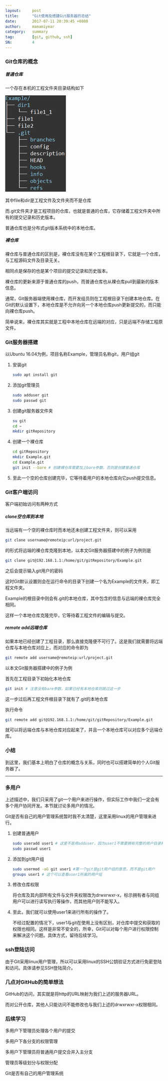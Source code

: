 ```yaml
---
layout: 	post
title:  	"Git使用及搭建Git服务器的总结"
date:   	2017-07-11 20:39:45 +0800
author:     mamamiyear
category:   summary
tag:		[git, github, ssh]
SN:         4
---
```


### Git仓库的概念

#####  普通仓库

一个存在本机的工程文件夹目录结构如下

![工程目录结构](/assets/4-program-structure.png)

其中file和dir是工程文件及文件夹而不是仓库

而.git文件夹才是工程项目的仓库，也就是普通的仓库，它存储着工程文件夹中所有的提交记录和历史版本。

普通仓库也是分布式git版本系统中的本地仓库。

##### 裸仓库

裸仓库与普通仓库的区别是，裸仓库没有在某个工程根目录下，它就是一个仓库，与工程源码文件及目录无关。

相同点是保存的也是某个项目的提交记录和历史版本。

裸仓库的更新来源于普通仓库的push，而普通仓库也从裸仓库pull到最新的版本信息。

通常，Git服务器端使用裸仓库，而开发组员则在工程根目录下创建本地仓库。在Git的默认设置下，本地仓库是不允许向另一个本地仓库push更新提交的，而只能向裸仓库push。

简单说来，裸仓库其实就是工程中本地仓库在远端的对应，只是远端不存储工程原文件。



### Git服务器搭建

以Ubuntu 16.04为例，项目名称Example，管理员名称git，用户组git

1. 安装git

   ```sh
   sudo apt install git
   ```

2. 添加git管理员

   ```sh
   sudo adduser git
   sudo passwd git
   ```

3. 创建git服务器文件夹

   ```sh
   su git
   cd ~
   mkdir gitRepository
   ```

4. 创建一个裸仓库

   ```sh
   cd gitRepository
   mkdir Example.git
   cd Example.git
   git init --bare # 创建裸仓库需要加上bare参数，否则是创建普通仓库
   ```

5. 至此一个空的仓库创建完毕，它等待着用户的本地仓库向它push提交信息。



### Git客户端访问

客户端初始访问有两种方式

##### clone空仓库到本地

当远端有一个空的裸仓库时而本地还未创建工程文件夹，则可以采用

```sh
git clone username@remoteip:url/project.git
```

的形式将远端的裸仓库克隆到本地，以本文Git服务器搭建中的例子为例则是

```sh
git clone git@192.168.1.1:/home/git/gitRepository/Example.git
```

之后会提示输入git用户的密码

这时Git默认设置则会在运行命令的目录下创建一个名为Example的文件夹，即工程文件夹。

Example的根目录中则会有.git的本地仓库，其中包含的信息与远端的裸仓库完全相同。

这样一个本地仓库克隆完毕，它等待着工程文件的编辑与提交。

##### remote add远端仓库

如果本地已经创建了工程目录，那么直接克隆便不可行了。这是我们就需要将远端仓库与本地仓库对应上，而对应的命令即为

```sh
git remote add username@remoteip:url/project.git
```

以本文Git服务器搭建中的例子为例

首先在工程目录下初始化本地仓库

```sh
git init # 注意没有bare参数，如果已经有本地仓库则跳过这一步
```

这一步过后再工程文件根目录下就有了.git的本地仓库

执行命令

```sh
git remote add git@192.168.1.1:/home/git/gitRepository/Example.git
```

就可以将远端仓库与本地仓库对应起来了，并且一个本地仓库可以对应多个远端仓库。



### 小结

到这里，我们基本上明白了仓库的概念与关系，同时也可以搭建简单的个人Git服务器了。 

---



### 多用户

上述描述中，我们只采用了git一个用户来进行操作，但实际工作中我们一定会有多个用户协同开发。本节就讨论多用户的情况。

Git是否有自己的用户管理系统暂时我不太清楚，这里采用linux的用户管理来进行。

1. 创建普通用户

   ```sh
   sudo useradd user1 # 这里不是用adduser，因为user1不需要拥有完整的用户目录和信息，它只是git的用户
   sudo passwd user1
   ```

2. 添加到git用户组

   ```sh
   sudo usermod -aG git user1 #第一个git是git用户组的意思，而不是git用户
   groups user1 # 这个可以查看user1所属的用户组
   ```

3. 修改仓库权限

   将仓库及其内部所有文件与文件夹权限改为drwxrwxr-x，标示拥有者与同组用户可以进行读写执行等操作，而其他用户则不能写入。

4. 至此，我们就可以使用user1来进行所有的操作了。

   不经过配置的情况下，user1与git在使用上没有区别，对仓库中提交和获取的权限也相同。这样是非常不安全的，所幸，Git可以对每个用户进行权限控制来解决这个问题。具体方式，留待后续学习。



### ssh登陆访问

由于Git采用linux用户管理，所以可以采用linux的SSH公钥验证方式进行免密登陆和访问。具体请参见SSH登陆简介。



### 几点对GitHub的简单想法

GitHub的访问，其实就是将http的URL映射为我们上述的服务器URL。

而对公开仓库，其他人只能访问不能修改也与我们上述的drwxrwxr-x权限相同。



### 后续学习

多用户下管理员处理各个用户的提交

多用户下各分支的权限管理

多用户下管理员将普通用户提交合并入主分支

管理员等级划分与权限分配

Git是否有自己的用户管理系统
